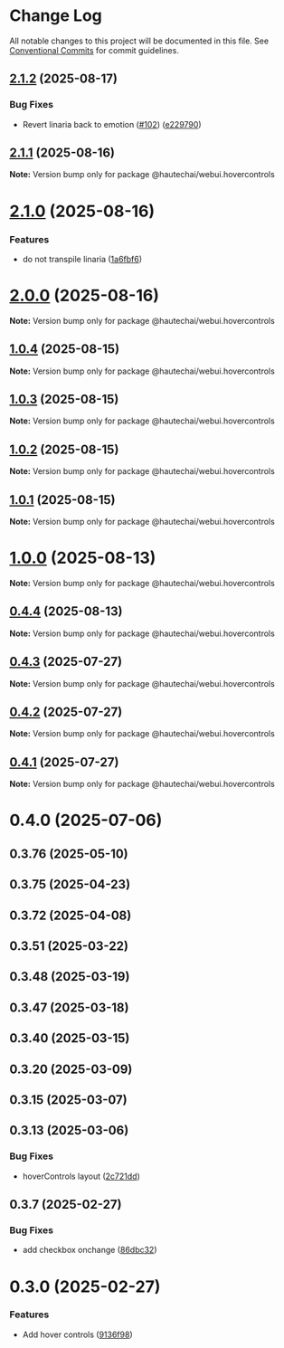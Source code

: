 # Change Log

All notable changes to this project will be documented in this file.
See [Conventional Commits](https://conventionalcommits.org) for commit guidelines.

## [2.1.2](https://github.com/HautechAI/webui/compare/@hautechai/webui.hovercontrols@2.1.1...@hautechai/webui.hovercontrols@2.1.2) (2025-08-17)

### Bug Fixes

- Revert linaria back to emotion ([#102](https://github.com/HautechAI/webui/issues/102)) ([e229790](https://github.com/HautechAI/webui/commit/e229790dae8eba4b3037bbe41365e5a73ab7f6dc))

## [2.1.1](https://github.com/HautechAI/webui/compare/@hautechai/webui.hovercontrols@2.1.0...@hautechai/webui.hovercontrols@2.1.1) (2025-08-16)

**Note:** Version bump only for package @hautechai/webui.hovercontrols

# [2.1.0](https://github.com/HautechAI/webui/compare/@hautechai/webui.hovercontrols@1.0.4...@hautechai/webui.hovercontrols@2.1.0) (2025-08-16)

### Features

- do not transpile linaria ([1a6fbf6](https://github.com/HautechAI/webui/commit/1a6fbf6353a0e5028040006b5045170cf83f1ba0))

# [2.0.0](https://github.com/HautechAI/webui/compare/@hautechai/webui.hovercontrols@1.0.4...@hautechai/webui.hovercontrols@2.0.0) (2025-08-16)

**Note:** Version bump only for package @hautechai/webui.hovercontrols

## [1.0.4](https://github.com/HautechAI/webui/compare/@hautechai/webui.hovercontrols@1.0.3...@hautechai/webui.hovercontrols@1.0.4) (2025-08-15)

**Note:** Version bump only for package @hautechai/webui.hovercontrols

## [1.0.3](https://github.com/HautechAI/webui/compare/@hautechai/webui.hovercontrols@1.0.2...@hautechai/webui.hovercontrols@1.0.3) (2025-08-15)

**Note:** Version bump only for package @hautechai/webui.hovercontrols

## [1.0.2](https://github.com/HautechAI/webui/compare/@hautechai/webui.hovercontrols@1.0.1...@hautechai/webui.hovercontrols@1.0.2) (2025-08-15)

**Note:** Version bump only for package @hautechai/webui.hovercontrols

## [1.0.1](https://github.com/HautechAI/webui/compare/@hautechai/webui.hovercontrols@1.0.0...@hautechai/webui.hovercontrols@1.0.1) (2025-08-15)

**Note:** Version bump only for package @hautechai/webui.hovercontrols

# [1.0.0](https://github.com/HautechAI/webui/compare/@hautechai/webui.hovercontrols@0.4.4...@hautechai/webui.hovercontrols@1.0.0) (2025-08-13)

**Note:** Version bump only for package @hautechai/webui.hovercontrols

## [0.4.4](https://github.com/HautechAI/webui/compare/@hautechai/webui.hovercontrols@0.4.3...@hautechai/webui.hovercontrols@0.4.4) (2025-08-13)

**Note:** Version bump only for package @hautechai/webui.hovercontrols

## [0.4.3](https://github.com/HautechAI/webui/compare/@hautechai/webui.hovercontrols@0.4.2...@hautechai/webui.hovercontrols@0.4.3) (2025-07-27)

**Note:** Version bump only for package @hautechai/webui.hovercontrols

## [0.4.2](https://github.com/HautechAI/webui/compare/@hautechai/webui.hovercontrols@0.4.1...@hautechai/webui.hovercontrols@0.4.2) (2025-07-27)

**Note:** Version bump only for package @hautechai/webui.hovercontrols

## [0.4.1](https://github.com/HautechAI/webui/compare/@hautechai/webui.hovercontrols@0.4.0...@hautechai/webui.hovercontrols@0.4.1) (2025-07-27)

**Note:** Version bump only for package @hautechai/webui.hovercontrols

# 0.4.0 (2025-07-06)

## 0.3.76 (2025-05-10)

## 0.3.75 (2025-04-23)

## 0.3.72 (2025-04-08)

## 0.3.51 (2025-03-22)

## 0.3.48 (2025-03-19)

## 0.3.47 (2025-03-18)

## 0.3.40 (2025-03-15)

## 0.3.20 (2025-03-09)

## 0.3.15 (2025-03-07)

## 0.3.13 (2025-03-06)

### Bug Fixes

- hoverControls layout ([2c721dd](https://github.com/HautechAI/webui/commit/2c721dd55a0e89158602e90812a1bc73ba015170))

## 0.3.7 (2025-02-27)

### Bug Fixes

- add checkbox onchange ([86dbc32](https://github.com/HautechAI/webui/commit/86dbc326f7653b29aeabc7fb95d4c2005c228e7e))

# 0.3.0 (2025-02-27)

### Features

- Add hover controls ([9136f98](https://github.com/HautechAI/webui/commit/9136f9835a141c02ffe5223983cb15de09d5fd7d))
